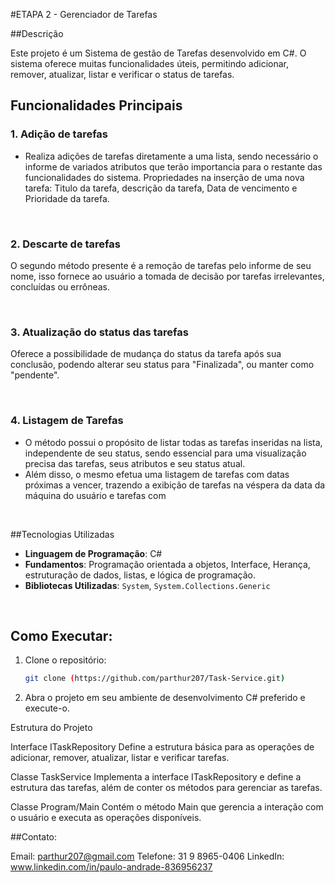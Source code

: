 #ETAPA 2 - Gerenciador de Tarefas

##Descrição

Este projeto é um Sistema de gestão de Tarefas desenvolvido em C#. O sistema oferece muitas funcionalidades úteis, permitindo adicionar, remover, atualizar, listar e verificar o status de tarefas.

## Funcionalidades Principais

### 1. Adição de tarefas

- Realiza adições de tarefas diretamente a uma lista, sendo necessário o informe de variados atributos que terão importancia para o restante das funcionalidades do sistema.
Propriedades na inserção de uma nova tarefa: Titulo da tarefa, descrição da tarefa, Data de vencimento e Prioridade da tarefa.

<br>

### 2. Descarte de tarefas
O segundo método presente é a remoção de tarefas pelo informe de seu nome, isso fornece ao usuário a tomada de decisão por tarefas irrelevantes, concluídas ou errôneas.

<br>

### 3. Atualização do status das tarefas
Oferece a possibilidade de mudança do status da tarefa após sua conclusão, podendo alterar seu status para "Finalizada", ou manter como "pendente".

<br>

### 4. Listagem de Tarefas

- O método possui o propósito de listar todas as tarefas inseridas na lista, independente de seu status, sendo essencial para uma visualização precisa das tarefas, seus atributos e seu status atual.
- Além disso, o mesmo efetua uma listagem de tarefas com datas próximas a vencer, trazendo a exibição de tarefas na véspera da data da máquina do usuário e tarefas com 

<br>

##Tecnologias Utilizadas
- **Linguagem de Programação**: C#
- **Fundamentos**: Programação orientada a objetos, Interface, Herança, estruturação de dados, listas, e lógica de programação.
- **Bibliotecas Utilizadas**: `System`, `System.Collections.Generic`
 
<br>

## Como Executar:
1. Clone o repositório:
   ```bash
   git clone (https://github.com/parthur207/Task-Service.git)
   
2. Abra o projeto em seu ambiente de desenvolvimento C# preferido e execute-o.
   
Estrutura do Projeto

Interface ITaskRepository
Define a estrutura básica para as operações de adicionar, remover, atualizar, listar e verificar tarefas.

Classe TaskService
Implementa a interface ITaskRepository e define a estrutura das tarefas, além de conter os métodos para gerenciar as tarefas.


Classe Program/Main
Contém o método Main que gerencia a interação com o usuário e executa as operações disponíveis.


##Contato:

Email: parthur207@gmail.com 
Telefone: 31 9 8965-0406
LinkedIn: www.linkedin.com/in/paulo-andrade-836956237
